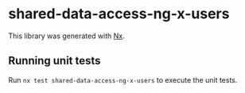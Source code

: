 # shared-data-access-ng-x-users

This library was generated with [Nx](https://nx.dev).

## Running unit tests

Run `nx test shared-data-access-ng-x-users` to execute the unit tests.

